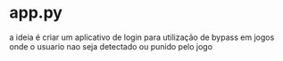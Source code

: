 # app.py
a ideia é criar um aplicativo  de login para utilização de bypass em jogos onde o usuario nao seja detectado ou punido pelo jogo
